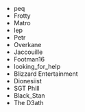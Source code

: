 - peq
- Frotty
- Matro
- lep
- Petr
- Overkane
- Jaccouille
- Footman16
- looking_for_help
- Blizzard Entertainment
- Dionesiist
- SGT Phill
- Black_Stan
- The D3ath
